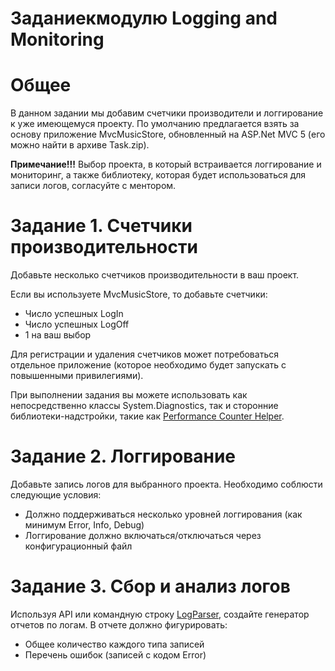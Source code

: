 # Заданиекмодулю Logging and Monitoring

# Общее

В данном задании мы добавим счетчики производители и логгирование к уже имеющемуся проекту. По умолчанию предлагается взять за основу приложение MvcMusicStore, обновленный на ASP.Net MVC 5 (его можно найти в архиве Task.zip).

**Примечание!!!** Выбор проекта, в который встраивается логгирование и мониторинг, а также библиотеку, которая будет использоваться для записи логов, согласуйте с ментором.

# Задание 1. Счетчики производительности

Добавьте несколько счетчиков производительности в ваш проект.

Если вы используете MvcMusicStore, то добавьте счетчики:

- Число успешных LogIn
- Число успешных LogOff
- 1 на ваш выбор

Для регистрации и удаления счетчиков может потребоваться отдельное приложение (которое необходимо будет запускать с повышенными привилегиями).

При выполнении задания вы можете использовать как непосредственно классы System.Diagnostics, так и сторонние библиотеки-надстройки, такие как [Performance Counter Helper](https://perfmoncounterhelper.codeplex.com/).

# Задание 2. Логгирование

Добавьте запись логов для выбранного проекта. Необходимо соблюсти следующие условия:

- Должно поддерживаться несколько уровней логгирования (как минимум Error, Info, Debug)
- Логгирование должно включаться/отключаться через конфигурационный файл

# Задание 3. Сбор и анализ логов

Используя API или командную строку [LogParser](https://www.microsoft.com/en-us/download/details.aspx?id=24659), создайте генератор отчетов по логам. В отчете должно фигурировать:

- Общее количество каждого типа записей
- Перечень ошибок (записей с кодом Error)